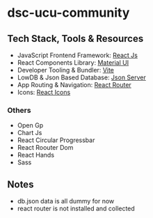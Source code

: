 # dsc-ucu-community

## Tech Stack, Tools & Resources

- JavaScript Frontend Framework: [React Js](https://react.dev/learn)
- React Components Library: [Material UI](https://mui.com/material-ui/getting-started/installation/)
- Developer Tooling & Bundler: [Vite](https://vitejs.dev/guide/)
- LowDB & Json Based Database: [Json Server](https://github.com/typicode/json-server)
- App Routing & Navigation: [React Router](https://reactrouter.com/en/main/start/tutorial)
- Icons: [React Icons](https://react-icons.github.io/react-icons/)

### Others

- Open Gp
- Chart Js
- React Circular Progressbar
- React Roouter Dom
- React Hands
- Sass

## Notes

- db.json data is all dummy for now
- react router is not installed and collected
